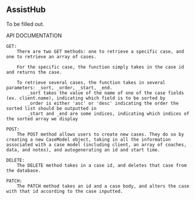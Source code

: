 ## AssistHub

To be filled out.

API DOCUMENTATION

    GET:
        There are two GET methods: one to retrieve a specific case, and one to retrieve an array of cases. 

        For the specific case, the function simply takes in the case id and returns the case.

        To retrieve several cases, the function takes in several parameters: _sort, _order, _start, _end.
            _sort takes the value of the name of one of the case fields (ex. client.name), indicating which field is to be sorted by
            _order is either 'asc' or 'desc' indicating the order the sorted list should be outputted in 
            _start and _end are some indices, indicating which indices of the sorted array we display

    POST:
        The POST method allows users to create new cases. They do so by creating a new CaseModel object, taking in all the information associated with a case model (including client, an array of coaches, data, and notes), and autogenerating an id and start time.

    DELETE:
        The DELETE method takes in a case id, and deletes that case from the database.

    PATCH:
        The PATCH method takes an id and a case body, and alters the case with that id according to the case inputted.